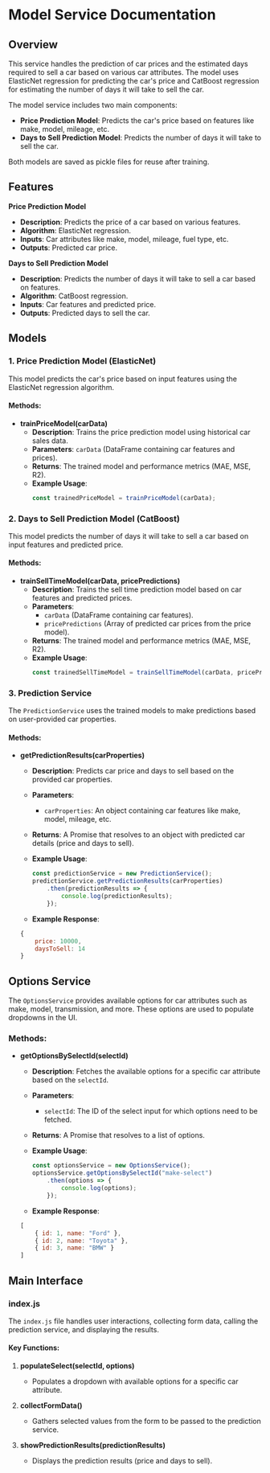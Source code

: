 # Model Service Documentation

## Overview

This service handles the prediction of car prices and the estimated days required to sell a car based on various car attributes. The model uses ElasticNet regression for predicting the car's price and CatBoost regression for estimating the number of days it will take to sell the car.

The model service includes two main components:

- **Price Prediction Model**: Predicts the car's price based on features like make, model, mileage, etc.
- **Days to Sell Prediction Model**: Predicts the number of days it will take to sell the car.

Both models are saved as pickle files for reuse after training.

## Features


 **Price Prediction Model**

   - **Description**: Predicts the price of a car based on various features.
   - **Algorithm**: ElasticNet regression.
   - **Inputs**: Car attributes like make, model, mileage, fuel type, etc.
   - **Outputs**: Predicted car price.

 **Days to Sell Prediction Model**
 
   - **Description**: Predicts the number of days it will take to sell a car based on features.
   - **Algorithm**: CatBoost regression.
   - **Inputs**: Car features and predicted price.
   - **Outputs**: Predicted days to sell the car.

## Models

### 1. **Price Prediction Model (ElasticNet)**

This model predicts the car's price based on input features using the ElasticNet regression algorithm.

#### Methods:
- **trainPriceModel(carData)**
    - **Description**: Trains the price prediction model using historical car sales data.
    - **Parameters**: `carData` (DataFrame containing car features and prices).
    - **Returns**: The trained model and performance metrics (MAE, MSE, R2).
    - **Example Usage**:
        ```javascript
        const trainedPriceModel = trainPriceModel(carData);
        ```

### 2. **Days to Sell Prediction Model (CatBoost)**

This model predicts the number of days it will take to sell a car based on input features and predicted price.

#### Methods:
- **trainSellTimeModel(carData, pricePredictions)**
    - **Description**: Trains the sell time prediction model based on car features and predicted prices.
    - **Parameters**: 
        - `carData` (DataFrame containing car features).
        - `pricePredictions` (Array of predicted car prices from the price model).
    - **Returns**: The trained model and performance metrics (MAE, MSE, R2).
    - **Example Usage**:
        ```javascript
        const trainedSellTimeModel = trainSellTimeModel(carData, pricePredictions);
        ```

### 3. **Prediction Service**

The `PredictionService` uses the trained models to make predictions based on user-provided car properties.

#### Methods:

- **getPredictionResults(carProperties)**
    - **Description**: Predicts car price and days to sell based on the provided car properties.
    - **Parameters**: 
        - `carProperties`: An object containing car features like make, model, mileage, etc.
    - **Returns**: A Promise that resolves to an object with predicted car details (price and days to sell).
    - **Example Usage**:
        ```javascript
        const predictionService = new PredictionService();
        predictionService.getPredictionResults(carProperties)
            .then(predictionResults => {
                console.log(predictionResults);
            });
        ```

    - **Example Response**:
    ```javascript
    {
        price: 10000,
        daysToSell: 14
    }
    ```

## Options Service

The `OptionsService` provides available options for car attributes such as make, model, transmission, and more. These options are used to populate dropdowns in the UI.

### Methods:

- **getOptionsBySelectId(selectId)**
    - **Description**: Fetches the available options for a specific car attribute based on the `selectId`.
    - **Parameters**:
        - `selectId`: The ID of the select input for which options need to be fetched.
    - **Returns**: A Promise that resolves to a list of options.
    - **Example Usage**:
        ```javascript
        const optionsService = new OptionsService();
        optionsService.getOptionsBySelectId("make-select")
            .then(options => {
                console.log(options);
            });
        ```

    - **Example Response**:
    ```javascript
    [
        { id: 1, name: "Ford" },
        { id: 2, name: "Toyota" },
        { id: 3, name: "BMW" }
    ]
    ```

## Main Interface

### index.js

The `index.js` file handles user interactions, collecting form data, calling the prediction service, and displaying the results.

#### Key Functions:

1. **populateSelect(selectId, options)**
    - Populates a dropdown with available options for a specific car attribute.

2. **collectFormData()**
    - Gathers selected values from the form to be passed to the prediction service.

3. **showPredictionResults(predictionResults)**
    - Displays the prediction results (price and days to sell).


